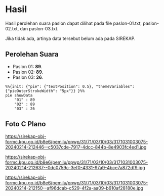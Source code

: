 # Hasil

Hasil perolehan suara paslon dapat dilihat pada file paslon-01.txt, paslon-02.txt, dan paslon-03.txt.

Jika tidak ada, artinya data tersebut belum ada pada SIREKAP.

## Perolehan Suara

 * Paslon 01: **89**.
 * Paslon 02: **89**.
 * Paslon 03: **26**.

```mermaid
%%{init: {"pie": {"textPosition": 0.5}, "themeVariables": {"pieOuterStrokeWidth": "5px"}} }%%
pie showData
    "01" : 89
    "02" : 89
    "03" : 26
```
## Foto C Plano

https://sirekap-obj-formc.kpu.go.id/b8e6/pemilu/ppwp/31/71/03/10/03/3171031003075-20240214-212446--c5037cde-7917-4dcc-844b-8e4903fc4ed1.jpg

https://sirekap-obj-formc.kpu.go.id/b8e6/pemilu/ppwp/31/71/03/10/03/3171031003075-20240214-212637--0dc0759c-3ef0-4331-97a9-4bce7a872df9.jpg

https://sirekap-obj-formc.kpu.go.id/b8e6/pemilu/ppwp/31/71/03/10/03/3171031003075-20240214-212150--af96dcab-c529-4f2a-aa09-b610af28180e.jpg
